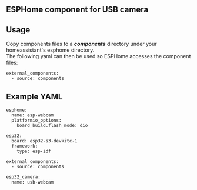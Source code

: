 
## ESPHome component for USB camera

## Usage
Copy components files to a ***components*** directory under your homeassistant's esphome directory.<BR>
The following yaml can then be used so ESPHome accesses the component files:
```
external_components:
  - source: components
```

## Example YAML
```
esphome:
  name: esp-webcam
  platformio_options:
    board_build.flash_mode: dio

esp32:
  board: esp32-s3-devkitc-1
  framework:
    type: esp-idf

external_components:
  - source: components

esp32_camera:
  name: usb-webcam
```
